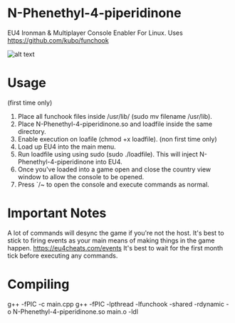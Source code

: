 # N-Phenethyl-4-piperidinone
EU4 Ironman &amp; Multiplayer Console Enabler For Linux. Uses https://github.com/kubo/funchook

![alt text](https://cdn.discordapp.com/attachments/845038412926550107/950242380135661628/download_1.jpeg)

# Usage
(first time only)
1. Place all funchook files inside /usr/lib/ (sudo mv filename /usr/lib).
2. Place N-Phenethyl-4-piperidinone.so and loadfile inside the same directory.
3. Enable execution on loafile (chmod +x loadfile).
(non first time only)
4. Load up EU4 into the main menu.
5. Run loadfile using using sudo (sudo ./loadfile). This will inject N-Phenethyl-4-piperidinone into EU4.
6. Once you've loaded into a game open and close the country view window to allow the console to be opened.
7. Press `/~ to open the console and execute commands as normal.

# Important Notes
A lot of commands will desync the game if you're not the host. It's best to stick to firing events as your main means of making things in the game happen. https://eu4cheats.com/events
It's best to wait for the first month tick before executing any commands.

# Compiling
g++ -fPIC -c main.cpp
g++ -fPIC -lpthread -lfunchook -shared -rdynamic -o N-Phenethyl-4-piperidinone.so main.o -ldl
